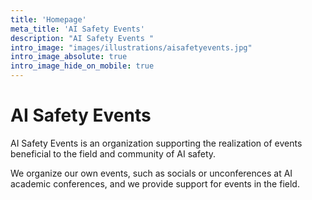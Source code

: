 ```yaml
---
title: 'Homepage'
meta_title: 'AI Safety Events'
description: "AI Safety Events "
intro_image: "images/illustrations/aisafetyevents.jpg"
intro_image_absolute: true
intro_image_hide_on_mobile: true
---
```


# AI Safety Events

AI Safety Events is an organization supporting the realization of events beneficial to the field and community of AI safety.

We organize our own events, such as socials or unconferences at AI academic conferences, and we provide support for events in the field.
